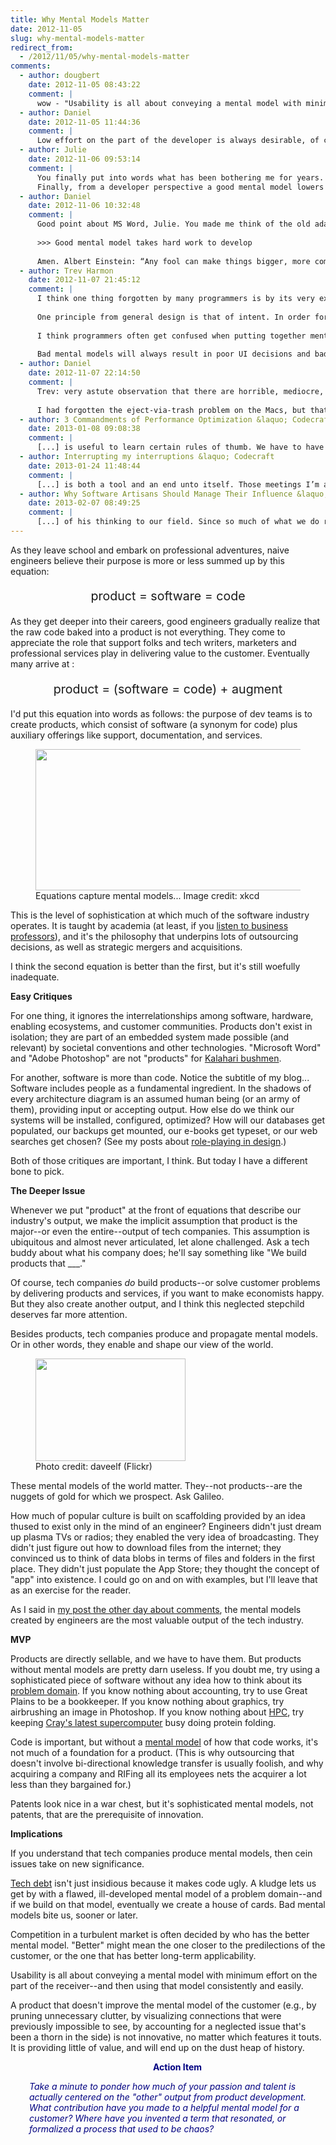 ```yaml
---
title: Why Mental Models Matter
date: 2012-11-05
slug: why-mental-models-matter
redirect_from:
  - /2012/11/05/why-mental-models-matter
comments:
  - author: dougbert
    date: 2012-11-05 08:43:22
    comment: |
      wow - "Usability is all about conveying a mental model with minimum effort on the part of the receiver--and then using that model consistently and easily."  and add "on the part of the sender (developer) as well".
  - author: Daniel
    date: 2012-11-05 11:44:36
    comment: |
      Low effort on the part of the developer is always desirable, of course. :-)
  - author: Julie
    date: 2012-11-06 09:53:14
    comment: |
      You finally put into words what has been bothering me for years. I often compare some of the early successes in personal computing to the current offerings, MacWrite vs MS Word for example. The mental model was so clean and clear that understanding and use was intuitive. For all the complaints people have about functionality, or lack thereof, Notes on the iPhone has a usable mental model. I challenge anyone to produce a good mental model of MS Word.
      Finally, from a developer perspective a good mental model lowers the cost of implementation and maintenance. Even more, a good mental model produces a simpler design which makes software more reliable and scalable. The catch is (of course there is always a catch) that a really good mental model takes hard work to develop.
  - author: Daniel
    date: 2012-11-06 10:32:48
    comment: |
      Good point about MS Word, Julie. You made me think of the old adage that eventually all programs evolve to send email. :-)
      
      >>> Good mental model takes hard work to develop
      
      Amen. Albert Einstein: “Any fool can make things bigger, more complex, and more violent. It takes a touch of genius-and a lot of courage-to move in the opposite direction.”
  - author: Trev Harmon
    date: 2012-11-07 21:45:12
    comment: |
      I think one thing forgotten by many programmers is by its very existence a program requires a mental model. In the worst case, the mental model is not even considered by the programmer, leaving one with a convoluted representation of a stream of conscience--not particularly helpful beyond the original implementation session. This is closely followed by a "designed" mental model that is simply an outward manifestation of the internal data structures. I find it infinitely frustrating to be presented with a program or API that requires me to fully understand the entire mental model before being allowed to do the simplest task because I must fully "explain" the context to the system through complex calls or data structure construction.
      
      One principle from general design is that of intent. In order for a physical object to truly have meaning to a human, it must be imbued with intent. Not only must the object exist, it must exist in order to fulfill an intent of its owner. [ See http://www.ted.com/talks/john_hockenberry_we_are_all_designers.html ]
      
      I think programmers often get confused when putting together mental models, meaning they imbue the mental model with their own intents and not those of their users. The mental model is the basis upon which rests all the rest of usability, as it is what will determine, to some extent, affordances, natural interactions and expected cause-effect relationships. Of course, when designing APIs, the model will naturally bend more towards that held by the original programmer. But, in almost every other case, the mental model held by the programmer would become a ball and chain when shackled to the user.
      
      Bad mental models will always result in poor UI decisions and bad usability, because UI is really just a visual/tactile projection of the mental model. If at all possible, mental models should mimic the real world in which we live. At a minimum, they should not contradict it. I think the best example of this, tying together mental model, UI and usability, comes from some of the dark years in Apple's past. Every time--every single time--I ejected by floppy disk by dropping it into the trash can, there was a twinge of fear, "Perhaps this time, instead of preserving and returning that which held many hours of work, the trash can would perform its other function, the complete and utter destruction of all that entered into it." To preserve something I cherished, I would never through it in the trash. Reality contradicted... mental model broken... intent subverted... UI failure.
  - author: Daniel
    date: 2012-11-07 22:14:50
    comment: |
      Trev: very astute observation that there are horrible, mediocre, and good mental models. I've seen a lot of cases where a program wants people on the outside of a program to think in terms of its internal data structures, which is very regrettable. Sigh...
      
      I had forgotten the eject-via-trash problem on the Macs, but that example brought it all back. I winced many times myself. When I was unfamiliar with the expected behavior, I think I may have actually used a pin to manually eject from a disk drive rather than try the trash. Definitely a case where the chosen metaphor did the user a horrible disservice.
  - author: 3 Commandments of Performance Optimization &laquo; Codecraft
    date: 2013-01-08 09:08:38
    comment: |
      [...] is useful to learn certain rules of thumb. We have to have a mental model that lets us make simplifying predictions, such as “It’s probably going to be a waste [...]
  - author: Interrupting my interruptions &laquo; Codecraft
    date: 2013-01-24 11:48:44
    comment: |
      [...] is both a tool and an end unto itself. Those meetings I’m attending (or calling) are how I develop shared mental models, motivate and teach, manage momentum, and put a stake in the ground. Those wikipedia pages and chat [...]
  - author: Why Software Artisans Should Manage Their Influence &laquo; Codecraft
    date: 2013-02-07 08:49:25
    comment: |
      [...] of his thinking to our field. Since so much of what we do requires buy-in, coordination and shared mental models, we have to be savvy about how we communicate, advocate, and train. Assuming equal technical [...]
---
```

As they leave school and embark on professional adventures, naive engineers believe their purpose is more or less summed up by this equation:
<p style="text-align:center;font-size:140%;">product = software = code</p>
As they get deeper into their careers, good engineers gradually realize that the raw code baked into a product is not everything. They come to appreciate the role that support folks and tech writers, marketers and professional services play in delivering value to the customer. Eventually many arrive at :
<p style="text-align:center;font-size:140%;">product = (software = code) + augment</p>
I'd put this equation into words as follows: the purpose of dev teams is to create products, which consist of software (a synonym for code) plus auxiliary offerings like support, documentation, and services.

<figure><img alt="" src="http://imgs.xkcd.com/comics/teaching_physics.png" height="226" width="500" /><figcaption>Equations capture mental models... Image credit: xkcd</figcaption></figure>

This is the level of sophistication at which much of the software industry operates. It is taught by academia (at least, if you <a href="http://www.marketingteacher.com/lesson-store/lesson-three-levels-of-a-product.html" target="_blank">listen to business professors</a>), and it's the philosophy that underpins lots of outsourcing decisions, as well as strategic mergers and acquisitions.

I think the second equation is better than the first, but it's still woefully inadequate.

<strong>Easy Critiques</strong>

For one thing, it ignores the interrelationships among software, hardware, enabling ecosystems, and customer communities. Products don't exist in isolation; they are part of an embedded system made possible (and relevant) by societal conventions and other technologies. "Microsoft Word" and "Adobe Photoshop" are not "products" for <a class="zem_slink" title="Bushmen" href="http://en.wikipedia.org/wiki/Bushmen" target="_blank" rel="wikipedia">Kalahari bushmen</a>.

For another, software is more than code. Notice the subtitle of my blog... Software includes people as a fundamental ingredient. In the shadows of every architecture diagram is an assumed human being (or an army of them), providing input or accepting output. How else do we think our systems will be installed, configured, optimized? How will our databases get populated, our backups get mounted, our e-books get typeset, or our web searches get chosen? (See my posts about <a title="Why People Are Part of A Software Architecture" href="what-role-are-you-playing-in-rpcd.md">role-playing in design</a>.)

Both of those critiques are important, I think. But today I have a different bone to pick.

<strong>The Deeper Issue</strong>

Whenever we put "product" at the front of equations that describe our industry's output, we make the implicit assumption that product is the major--or even the entire--output of tech companies. This assumption is ubiquitous and almost never articulated, let alone challenged. Ask a tech buddy about what his company does; he'll say something like "We build products that ___."

Of course, tech companies <em>do</em> build products--or solve customer problems by delivering products and services, if you want to make economists happy. But they also create another output, and I think this neglected stepchild deserves far more attention.

Besides products, tech companies produce and propagate mental models. Or in other words, they enable and shape our view of the world.

<figure><img class="zemanta-img-inserted zemanta-img-configured " title="Mental Model II" alt="" src="http://farm5.static.flickr.com/4057/4612823598_a82864475e_m.jpg" height="164" width="240" /><figcaption>Photo credit: daveelf (Flickr)</figcaption></figure>

These mental models of the world matter. They--not products--are the nuggets of gold for which we prospect. Ask Galileo.

How much of popular culture is built on scaffolding provided by an idea thused to exist only in the mind of an engineer? Engineers didn't just dream up plasma TVs or radios; they enabled the very idea of broadcasting. They didn't just figure out how to download files from the internet; they convinced us to think of data blobs in terms of files and folders in the first place. They didn't just populate the App Store; they thought the concept of "app" into existence. I could go on and on with examples, but I'll leave that as an exercise for the reader.

As I said in <a title="// Comments on Comments" href="comments-on-comments.md" target="_blank">my post the other day about comments</a>, the mental models created by engineers are the most valuable output of the tech industry.

<strong>MVP</strong>

Products are directly sellable, and we have to have them. But products without mental models are pretty darn useless. If you doubt me, try using a sophisticated piece of software without any idea how to think about its <a class="zem_slink" title="Problem domain" href="http://en.wikipedia.org/wiki/Problem_domain" target="_blank" rel="wikipedia">problem domain</a>. If you know nothing about accounting, try to use Great Plains to be a bookkeeper. If you know nothing about graphics, try airbrushing an image in Photoshop. If you know nothing about <a class="zem_slink" title="High-performance computing" href="http://en.wikipedia.org/wiki/High-performance_computing" target="_blank" rel="wikipedia">HPC</a>, try keeping <a href="http://www.npr.org/blogs/alltechconsidered/2012/10/29/163894669/why-is-this-supercomputer-so-superfast" target="_blank">Cray's latest supercomputer</a> busy doing protein folding.

Code is important, but without a <a class="zem_slink" title="Mental model" href="http://en.wikipedia.org/wiki/Mental_model" target="_blank" rel="wikipedia">mental model</a> of how that code works, it's not much of a foundation for a product. (This is why outsourcing that doesn't involve bi-directional knowledge transfer is usually foolish, and why acquiring a company and RIFing all its employees nets the acquirer a lot less than they bargained for.)

Patents look nice in a war chest, but it's sophisticated mental models, not patents, that are the prerequisite of innovation.

<strong>Implications</strong>

If you understand that tech companies produce mental models, then cein issues take on new significance.

<a title="Paying Off Technical Debt" href="paying-off-technical-debt.md">Tech debt</a> isn't just insidious because it makes code ugly. A kludge lets us get by with a flawed, ill-developed mental model of a problem domain--and if we build on that model, eventually we create a house of cards. Bad mental models bite us, sooner or later.

Competition in a turbulent market is often decided by who has the better mental model. "Better" might mean the one closer to the predilections of the customer, or the one that has better long-term applicability.

Usability is all about conveying a mental model with minimum effort on the part of the receiver--and then using that model consistently and easily.

A product that doesn't improve the mental model of the customer (e.g., by pruning unnecessary clutter, by visualizing connections that were previously impossible to see, by accounting for a neglected issue that's been a thorn in the side) is not innovative, no matter which features it touts. It is providing little of value, and will end up on the dust heap of history.
<p style="padding-left:30px;text-align:center;"><strong><span style="color:#000080;">Action Item</span></strong></p>
<p style="padding-left:30px;"><em><span style="color:#000080;">Take a minute to ponder how much of your passion and talent is actually centered on the "other" output from product development. What contribution have you made to a helpful mental model for a customer? Where have you invented a term that resonated, or formalized a process that used to be chaos? </span></em></p>
